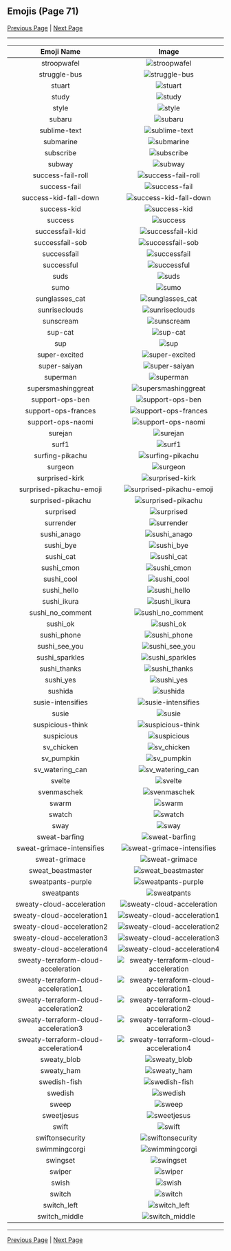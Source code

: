 
  ## Emojis (Page 71)

  [Previous Page](/docs/hashicorp/page-s-0070.md)
   | [Next Page](/docs/hashicorp/page-s-0072.md)

  <hr />

  |Emoji Name|Image|
  | :-: | :-: |
  |stroopwafel| ![stroopwafel](/emojis/hashicorp/stroopwafel.png)|
  |struggle-bus| ![struggle-bus](/emojis/hashicorp/struggle-bus.png)|
  |stuart| ![stuart](/emojis/hashicorp/stuart.png)|
  |study| ![study](/emojis/hashicorp/study.png)|
  |style| ![style](/emojis/hashicorp/style.gif)|
  |subaru| ![subaru](/emojis/hashicorp/subaru.png)|
  |sublime-text| ![sublime-text](/emojis/hashicorp/sublime-text.png)|
  |submarine| ![submarine](/emojis/hashicorp/submarine.png)|
  |subscribe| ![subscribe](/emojis/hashicorp/subscribe.png)|
  |subway| ![subway](/emojis/hashicorp/subway.png)|
  |success-fail-roll| ![success-fail-roll](/emojis/hashicorp/success-fail-roll.gif)|
  |success-fail| ![success-fail](/emojis/hashicorp/success-fail.png)|
  |success-kid-fall-down| ![success-kid-fall-down](/emojis/hashicorp/success-kid-fall-down.gif)|
  |success-kid| ![success-kid](/emojis/hashicorp/success-kid.png)|
  |success| ![success](/emojis/hashicorp/success.png)|
  |successfail-kid| ![successfail-kid](/emojis/hashicorp/successfail-kid.gif)|
  |successfail-sob| ![successfail-sob](/emojis/hashicorp/successfail-sob.png)|
  |successfail| ![successfail](/emojis/hashicorp/successfail.png)|
  |successful| ![successful](/emojis/hashicorp/successful.png)|
  |suds| ![suds](/emojis/hashicorp/suds.jpg)|
  |sumo| ![sumo](/emojis/hashicorp/sumo.png)|
  |sunglasses_cat| ![sunglasses_cat](/emojis/hashicorp/sunglasses_cat.png)|
  |sunriseclouds| ![sunriseclouds](/emojis/hashicorp/sunriseclouds.png)|
  |sunscream| ![sunscream](/emojis/hashicorp/sunscream.png)|
  |sup-cat| ![sup-cat](/emojis/hashicorp/sup-cat.jpg)|
  |sup| ![sup](/emojis/hashicorp/sup.png)|
  |super-excited| ![super-excited](/emojis/hashicorp/super-excited.png)|
  |super-saiyan| ![super-saiyan](/emojis/hashicorp/super-saiyan.gif)|
  |superman| ![superman](/emojis/hashicorp/superman.jpg)|
  |supersmashinggreat| ![supersmashinggreat](/emojis/hashicorp/supersmashinggreat.gif)|
  |support-ops-ben| ![support-ops-ben](/emojis/hashicorp/support-ops-ben.jpg)|
  |support-ops-frances| ![support-ops-frances](/emojis/hashicorp/support-ops-frances.jpg)|
  |support-ops-naomi| ![support-ops-naomi](/emojis/hashicorp/support-ops-naomi.jpg)|
  |surejan| ![surejan](/emojis/hashicorp/surejan.jpg)|
  |surf1| ![surf1](/emojis/hashicorp/surf1.png)|
  |surfing-pikachu| ![surfing-pikachu](/emojis/hashicorp/surfing-pikachu.gif)|
  |surgeon| ![surgeon](/emojis/hashicorp/surgeon.png)|
  |surprised-kirk| ![surprised-kirk](/emojis/hashicorp/surprised-kirk.gif)|
  |surprised-pikachu-emoji| ![surprised-pikachu-emoji](/emojis/hashicorp/surprised-pikachu-emoji.png)|
  |surprised-pikachu| ![surprised-pikachu](/emojis/hashicorp/surprised-pikachu.png)|
  |surprised| ![surprised](/emojis/hashicorp/surprised.gif)|
  |surrender| ![surrender](/emojis/hashicorp/surrender.gif)|
  |sushi_anago| ![sushi_anago](/emojis/hashicorp/sushi_anago.png)|
  |sushi_bye| ![sushi_bye](/emojis/hashicorp/sushi_bye.png)|
  |sushi_cat| ![sushi_cat](/emojis/hashicorp/sushi_cat.png)|
  |sushi_cmon| ![sushi_cmon](/emojis/hashicorp/sushi_cmon.png)|
  |sushi_cool| ![sushi_cool](/emojis/hashicorp/sushi_cool.png)|
  |sushi_hello| ![sushi_hello](/emojis/hashicorp/sushi_hello.png)|
  |sushi_ikura| ![sushi_ikura](/emojis/hashicorp/sushi_ikura.png)|
  |sushi_no_comment| ![sushi_no_comment](/emojis/hashicorp/sushi_no_comment.png)|
  |sushi_ok| ![sushi_ok](/emojis/hashicorp/sushi_ok.png)|
  |sushi_phone| ![sushi_phone](/emojis/hashicorp/sushi_phone.png)|
  |sushi_see_you| ![sushi_see_you](/emojis/hashicorp/sushi_see_you.png)|
  |sushi_sparkles| ![sushi_sparkles](/emojis/hashicorp/sushi_sparkles.png)|
  |sushi_thanks| ![sushi_thanks](/emojis/hashicorp/sushi_thanks.png)|
  |sushi_yes| ![sushi_yes](/emojis/hashicorp/sushi_yes.png)|
  |sushida| ![sushida](/emojis/hashicorp/sushida.png)|
  |susie-intensifies| ![susie-intensifies](/emojis/hashicorp/susie-intensifies.gif)|
  |susie| ![susie](/emojis/hashicorp/susie.png)|
  |suspicious-think| ![suspicious-think](/emojis/hashicorp/suspicious-think.png)|
  |suspicious| ![suspicious](/emojis/hashicorp/suspicious.png)|
  |sv_chicken| ![sv_chicken](/emojis/hashicorp/sv_chicken.png)|
  |sv_pumpkin| ![sv_pumpkin](/emojis/hashicorp/sv_pumpkin.png)|
  |sv_watering_can| ![sv_watering_can](/emojis/hashicorp/sv_watering_can.png)|
  |svelte| ![svelte](/emojis/hashicorp/svelte.png)|
  |svenmaschek| ![svenmaschek](/emojis/hashicorp/svenmaschek.png)|
  |swarm| ![swarm](/emojis/hashicorp/swarm.png)|
  |swatch| ![swatch](/emojis/hashicorp/swatch.png)|
  |sway| ![sway](/emojis/hashicorp/sway.gif)|
  |sweat-barfing| ![sweat-barfing](/emojis/hashicorp/sweat-barfing.png)|
  |sweat-grimace-intensifies| ![sweat-grimace-intensifies](/emojis/hashicorp/sweat-grimace-intensifies.gif)|
  |sweat-grimace| ![sweat-grimace](/emojis/hashicorp/sweat-grimace.png)|
  |sweat_beastmaster| ![sweat_beastmaster](/emojis/hashicorp/sweat_beastmaster.gif)|
  |sweatpants-purple| ![sweatpants-purple](/emojis/hashicorp/sweatpants-purple.png)|
  |sweatpants| ![sweatpants](/emojis/hashicorp/sweatpants.png)|
  |sweaty-cloud-acceleration| ![sweaty-cloud-acceleration](/emojis/hashicorp/sweaty-cloud-acceleration.png)|
  |sweaty-cloud-acceleration1| ![sweaty-cloud-acceleration1](/emojis/hashicorp/sweaty-cloud-acceleration1.png)|
  |sweaty-cloud-acceleration2| ![sweaty-cloud-acceleration2](/emojis/hashicorp/sweaty-cloud-acceleration2.png)|
  |sweaty-cloud-acceleration3| ![sweaty-cloud-acceleration3](/emojis/hashicorp/sweaty-cloud-acceleration3.png)|
  |sweaty-cloud-acceleration4| ![sweaty-cloud-acceleration4](/emojis/hashicorp/sweaty-cloud-acceleration4.png)|
  |sweaty-terraform-cloud-acceleration| ![sweaty-terraform-cloud-acceleration](/emojis/hashicorp/sweaty-terraform-cloud-acceleration.png)|
  |sweaty-terraform-cloud-acceleration1| ![sweaty-terraform-cloud-acceleration1](/emojis/hashicorp/sweaty-terraform-cloud-acceleration1.png)|
  |sweaty-terraform-cloud-acceleration2| ![sweaty-terraform-cloud-acceleration2](/emojis/hashicorp/sweaty-terraform-cloud-acceleration2.png)|
  |sweaty-terraform-cloud-acceleration3| ![sweaty-terraform-cloud-acceleration3](/emojis/hashicorp/sweaty-terraform-cloud-acceleration3.png)|
  |sweaty-terraform-cloud-acceleration4| ![sweaty-terraform-cloud-acceleration4](/emojis/hashicorp/sweaty-terraform-cloud-acceleration4.png)|
  |sweaty_blob| ![sweaty_blob](/emojis/hashicorp/sweaty_blob.png)|
  |sweaty_ham| ![sweaty_ham](/emojis/hashicorp/sweaty_ham.gif)|
  |swedish-fish| ![swedish-fish](/emojis/hashicorp/swedish-fish.png)|
  |swedish| ![swedish](/emojis/hashicorp/swedish.gif)|
  |sweep| ![sweep](/emojis/hashicorp/sweep.png)|
  |sweetjesus| ![sweetjesus](/emojis/hashicorp/sweetjesus.jpg)|
  |swift| ![swift](/emojis/hashicorp/swift.png)|
  |swiftonsecurity| ![swiftonsecurity](/emojis/hashicorp/swiftonsecurity.jpg)|
  |swimmingcorgi| ![swimmingcorgi](/emojis/hashicorp/swimmingcorgi.gif)|
  |swingset| ![swingset](/emojis/hashicorp/swingset.png)|
  |swiper| ![swiper](/emojis/hashicorp/swiper.png)|
  |swish| ![swish](/emojis/hashicorp/swish.png)|
  |switch| ![switch](/emojis/hashicorp/switch.png)|
  |switch_left| ![switch_left](/emojis/hashicorp/switch_left.png)|
  |switch_middle| ![switch_middle](/emojis/hashicorp/switch_middle.png)|

  <hr/>
  
  [Previous Page](/docs/hashicorp/page-s-0070.md)
   | [Next Page](/docs/hashicorp/page-s-0072.md)